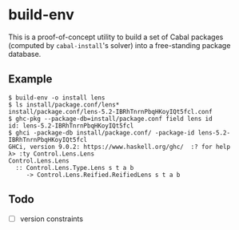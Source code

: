 # build-env

This is a proof-of-concept utility to build a set of Cabal packages (computed
by `cabal-install`'s solver) into a free-standing package database.

## Example

```
$ build-env -o install lens
$ ls install/package.conf/lens*
install/package.conf/lens-5.2-IBRhTnrnPbqHKoyIQt5fcl.conf
$ ghc-pkg --package-db=install/package.conf field lens id
id: lens-5.2-IBRhTnrnPbqHKoyIQt5fcl
$ ghci -package-db install/package.conf/ -package-id lens-5.2-IBRhTnrnPbqHKoyIQt5fcl
GHCi, version 9.0.2: https://www.haskell.org/ghc/  :? for help
λ> :ty Control.Lens.Lens
Control.Lens.Lens
  :: Control.Lens.Type.Lens s t a b
     -> Control.Lens.Reified.ReifiedLens s t a b
```

## Todo

* [ ] version constraints
